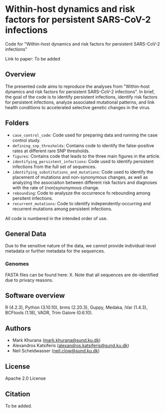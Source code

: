 # Within-host dynamics and risk factors for persistent SARS-CoV-2 infections

Code for "Within-host dynamics and risk factors for persistent SARS-CoV-2 infections"

Link to paper: To be added

## Overview

The presented code aims to reproduce the analyses from "Within-host dynamics and risk factors for persistent SARS-CoV-2 infections". In brief, the goal of the code is to identify persistent infections, identify risk factors for persistent infections, analyze associated mutational patterns, and link health conditions to accelerated selective genetic changes in the virus.

## Folders

* ```case_control_code```: Code used for preparing data and running the case control study.
* ```defining_snp_thresholds```: Contains code to identify the false-positive rates at different rare SNP thresholds.
* ```figures```: Contains code that leads to the three main figures in the article.
* ```identifying_persistent_infections```: Code used to identify persistent infections from the full set of sequences.
* ```identifying_substitutions_and_mutations```: Code used to identify the placement of mutations and non-synonymous changes, as well as analyzing the associaiton between different risk factors and diagnoses with the rate of (non)synonymous change.
* ```rebounding```: Code to analysze the occurrence fo rebounding among persitent infections.
* ```recurrent_mutations```: Code to identify independently-occurring and recurrent mutations among persistent infections.

All code is numbered in the intended order of use.


## General Data

Due to the sensitive nature of the data, we cannot provide individual-level metadata or further metadata for the sequences.

### Genomes

FASTA files can be found here: X. Note that all sequences are de-identified due to privacy reasons.

## Software overview

R (4.2.3), Python (3.10.10), brms (2.20.3), Guppy, Medaka, iVar (1.4.3), BCFtools (1.18), VADR, Trim Galore (0.6.10).

## Authors

* Mark Khurana (<mark.khurana@sund.ku.dk>)
* Alexandros Katsiferis (<alexandros.katsiferis@sund.ku.dk>)
* Neil Scheidwasser (<neil.clow@sund.ku.dk>)


## License

Apache 2.0 License

## Citation

To be added.

